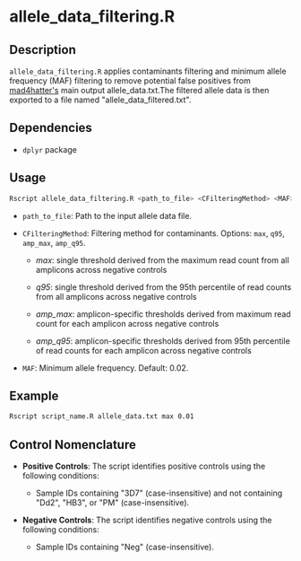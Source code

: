 # allele_data_filtering.R

## Description

`allele_data_filtering.R` applies contaminants filtering and minimum allele frequency (MAF) filtering to remove potential false positives from [mad4hatter's](https://github.com/EPPIcenter/mad4hatter) main output allele_data.txt.The filtered allele data is then exported to a file named "allele_data_filtered.txt".

## Dependencies

- `dplyr` package

## Usage

```bash
Rscript allele_data_filtering.R <path_to_file> <CFilteringMethod> <MAF>
```

- `path_to_file`: Path to the input allele data file.
- `CFilteringMethod`: Filtering method for contaminants. Options: `max`, `q95`, `amp_max`, `amp_q95`.

  - *max*: single threshold derived from the maximum read count from all amplicons across negative controls

  - *q95*: single threshold derived from the 95th percentile of read counts from all amplicons across negative controls

  - *amp_max*: amplicon-specific thresholds derived from maximum read count for each amplicon across negative controls

  - *amp_q95*:  amplicon-specific thresholds derived from 95th percentile of read counts for each amplicon across negative controls
  
- `MAF`: Minimum allele frequency. Default: 0.02.

## Example

```bash
Rscript script_name.R allele_data.txt max 0.01
```

## Control Nomenclature

- **Positive Controls**: The script identifies positive controls using the following conditions:
  - Sample IDs containing "3D7" (case-insensitive) and not containing "Dd2", "HB3", or "PM" (case-insensitive).

- **Negative Controls**: The script identifies negative controls using the following conditions:
  - Sample IDs containing "Neg" (case-insensitive).
